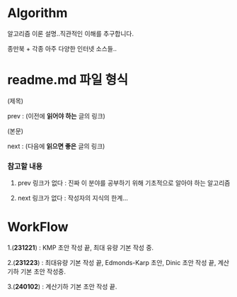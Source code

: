 # Algorithm #

알고리즘 이론 설명..직관적인 이해를 추구합니다.

종만북 + 각종 아주 다양한 인터넷 소스들.. 

# readme.md 파일 형식 #

(제목)

prev : (이전에 **읽어야 하는** 글의 링크)

(본문)

next : (다음에 **읽으면 좋은** 글의 링크)

### 참고할 내용 ###

1. prev 링크가 없다 :  진짜 이 분야를 공부하기 위해 기초적으로 알아야 하는 알고리즘

2. next 링크가 없다 : 작성자의 지식의 한계...

# WorkFlow #
1.(**231221**) : KMP 초안 작성 끝,  최대 유량 기본 작성 중. 

2.(**231223**) : 최대유량 기본 작성 끝, Edmonds-Karp 초안, Dinic 초안 작성 끝, 계산기하 기본 초안 작성중.

3.(**240102**) : 계산기하 기본 초안 작성 끝.

